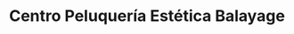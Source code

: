 ---
title: "Centro Peluquería Estética Balayage"
url: /peal-de-becerro/centro-peluqueria-estetica-balayage/
shop: Friseur
---